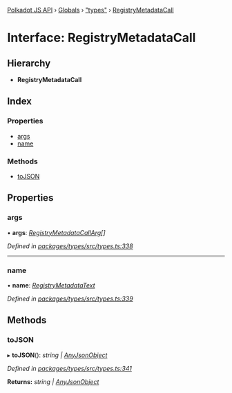[Polkadot JS API](../README.md) › [Globals](../globals.md) › ["types"](../modules/_types_.md) › [RegistryMetadataCall](_types_.registrymetadatacall.md)

# Interface: RegistryMetadataCall

## Hierarchy

* **RegistryMetadataCall**

## Index

### Properties

* [args](_types_.registrymetadatacall.md#args)
* [name](_types_.registrymetadatacall.md#name)

### Methods

* [toJSON](_types_.registrymetadatacall.md#tojson)

## Properties

###  args

• **args**: *[RegistryMetadataCallArg](_types_.registrymetadatacallarg.md)[]*

*Defined in [packages/types/src/types.ts:338](https://github.com/polkadot-js/api/blob/3db15e73a5/packages/types/src/types.ts#L338)*

___

###  name

• **name**: *[RegistryMetadataText](_types_.registrymetadatatext.md)*

*Defined in [packages/types/src/types.ts:339](https://github.com/polkadot-js/api/blob/3db15e73a5/packages/types/src/types.ts#L339)*

## Methods

###  toJSON

▸ **toJSON**(): *string | [AnyJsonObject](_types_.anyjsonobject.md)*

*Defined in [packages/types/src/types.ts:341](https://github.com/polkadot-js/api/blob/3db15e73a5/packages/types/src/types.ts#L341)*

**Returns:** *string | [AnyJsonObject](_types_.anyjsonobject.md)*
